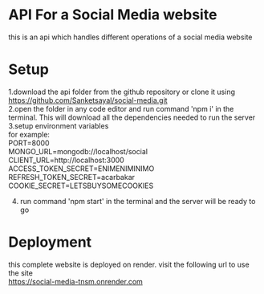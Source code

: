 # API For a Social Media website
this is an api which handles different operations of a social media website

# Setup
1.download the api folder from the github repository or clone it using  https://github.com/Sanketsayal/social-media.git  
2.open the folder in any code editor and run command 'npm i' in the terminal. This will download all the dependencies needed to run the server  
3.setup environment variables  
for example:  
    PORT=8000  
    MONGO_URL=mongodb://localhost/social  
    CLIENT_URL=http://localhost:3000  
    ACCESS_TOKEN_SECRET=ENIMENIMINIMO  
    REFRESH_TOKEN_SECRET=acarbakar  
    COOKIE_SECRET=LETSBUYSOMECOOKIES  

4. run command 'npm start' in the terminal and the server will be ready to go  

# Deployment
this complete website is deployed on render. visit the following url to use the site  
https://social-media-tnsm.onrender.com
